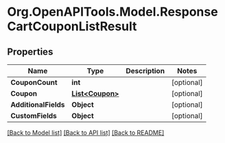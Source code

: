 # Org.OpenAPITools.Model.ResponseCartCouponListResult

## Properties

Name | Type | Description | Notes
------------ | ------------- | ------------- | -------------
**CouponCount** | **int** |  | [optional] 
**Coupon** | [**List&lt;Coupon&gt;**](Coupon.md) |  | [optional] 
**AdditionalFields** | **Object** |  | [optional] 
**CustomFields** | **Object** |  | [optional] 

[[Back to Model list]](../README.md#documentation-for-models) [[Back to API list]](../README.md#documentation-for-api-endpoints) [[Back to README]](../README.md)


